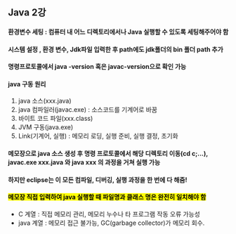 ## Java 2강
#### 환경변수 세팅 : 컴퓨터 내 어느 디렉토리에서나 Java 실행할 수 있도록 세팅해주어야 함
#### 시스템 설정 , 환경 변수, Jdk파일 입력한 후 path에도 jdk폴더의 bin 폴더 path 추가
#### 명령프로토콜에서 java -version 혹은 javac-version으로 확인 가능
#### java 구동 원리
1. java 소스(xxx.java)
2. java 컴파일러(javac.exe) : 소스코드를 기계어로 바꿈
3. 바이트 코드 파일(xxx.class)
4. JVM 구동(java.exe)
5. Link(기계어, 실행) : 메모리 로딩, 실행 준비, 실행 결정, 초기화
#### 메모장으로 java 소스 생성 후 명령 프로토콜에서 해당 디렉토리 이동(cd c;...), javac.exe xxx.java 와 java xxx 의 과정을 거쳐 실행 가능
#### 하지만 eclipse는 이 모든 컴파일, 디버깅, 실행 과정을 한 번에 다 해줌!
#### <mark>메모장 직접 입력하여 java 실행할 때 파일명과 클래스 명은 완전히 일치해야 함</mark>
- C 계열 : 직접 메모리 관리, 메모리 누수나 타 프로그램 작동 오류 가능성
- java 계열 : 메모리 접근 불가능, GC(garbage collector)가 메모리 회수.